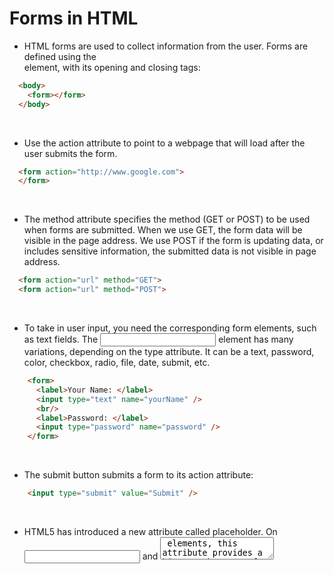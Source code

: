 # Forms in HTML

* HTML forms are used to collect information from the user. Forms are defined using the <form> element, with its opening and closing tags:
  
``` html
  <body>
    <form></form>
  </body>
```
<br/>
  
* Use the action attribute to point to a webpage that will load after the user submits the form. 
  
``` html
  <form action="http://www.google.com">
  </form>
```
  
<br/>
  
* The method attribute specifies the method (GET or POST) to be used when forms are submitted. When we use GET, the form data will be visible in the page address. We use POST if the form is updating data, or includes sensitive information, the submitted data is not visible in page address.

``` html
  <form action="url" method="GET">
  <form action="url" method="POST">
```
    
<br/>
    
* To take in user input, you need the corresponding form elements, such as text fields. The <input> element has many variations, depending on the type attribute. It can be a text, password, color, checkbox, radio, file, date, submit, etc.

``` html
    <form>
      <label>Your Name: </label>
      <input type="text" name="yourName" />
      <br/>
      <label>Password: </label>
      <input type="password" name="password" />
    </form>
```
<br/>
    
* The submit button submits a form to its action attribute:

``` html
    <input type="submit" value="Submit" />
```
 
<br/>
    
* HTML5 has introduced a new attribute called placeholder. On <input> and <textarea> elements, this attribute provides a hint to the user of what information can be entered into the field.

``` html
    <label> Your Message </label>
    <textarea name="name" rows="8" cols="30"></textarea>
```
